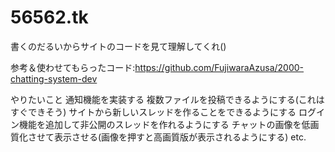 # 56562.tk
書くのだるいからサイトのコードを見て理解してくれ()

参考＆使わせてもらったコード:https://github.com/FujiwaraAzusa/2000-chatting-system-dev

やりたいこと
通知機能を実装する
複数ファイルを投稿できるようにする(これはすぐできそう)
サイトから新しいスレッドを作ることをできるようにする
ログイン機能を追加して非公開のスレッドを作れるようにする
チャットの画像を低画質化させて表示させる(画像を押すと高画質版が表示されるようにする)
etc.
